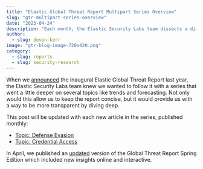 ```yaml
---
title: "Elastic Global Threat Report Multipart Series Overview"
slug: "gtr-multipart-series-overview"
date: "2023-04-24"
description: "Each month, the Elastic Security Labs team dissects a different trend or correlation from the Elastic Global Threat Report. This post provides an overview of those individual publications."
author:
  - slug: devon-kerr
image: "gtr-blog-image-720x420.png"
category:
  - slug: reports
  - slug: security-research
---
```


When we [announced](https://www.elastic.co/security-labs/2022-elastic-global-threat-report-announcement) the inaugural Elastic Global Threat Report last year, the Elastic Security Labs team knew we wanted to follow it with a series that went a little deeper on several topics like trends and forecasting. Not only would this allow us to keep the report concise, but it would provide us with a way to be more transparent by diving deep.

This post will be updated with each new article in the series, published monthly:

- [Topic: Defense Evasion](https://www.elastic.co/blog/elastic-global-threat-report-breakdown-defense-evasion)
- [Topic: Credential Access](https://www.elastic.co/blog/elastic-global-threat-report-breakdown-credential-access)

In April, we published an [updated](https://ela.st/gtr) version of the Global Threat Report Spring Edition which included new insights online and interactive.
